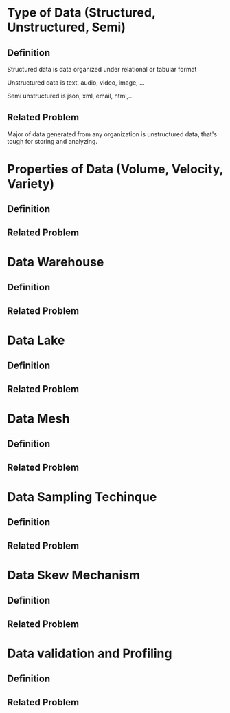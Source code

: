 # Type of Data (Structured, Unstructured, Semi)
## Definition
Structured data is data organized under relational or tabular format

Unstructured data is text, audio, video, image, ...

Semi unstructured is json, xml, email, html,...

## Related Problem 
Major of data generated from any organization is unstructured data, that's tough for storing and analyzing.


# Properties of Data (Volume, Velocity, Variety)
## Definition
## Related Problem 

# Data Warehouse 
## Definition
## Related Problem 

# Data Lake
## Definition
## Related Problem 

# Data Mesh
## Definition
## Related Problem 

# Data Sampling Techinque
## Definition
## Related Problem 

# Data Skew Mechanism
## Definition
## Related Problem 

# Data validation and Profiling
## Definition
## Related Problem 
